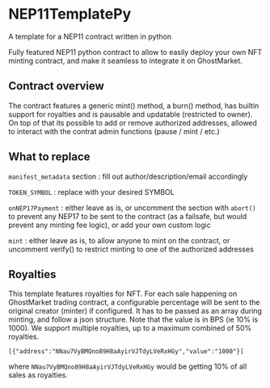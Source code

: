 # NEP11TemplatePy
A template for a NEP11 contract written in python

Fully featured NEP11 python contract to allow to easily deploy your own NFT minting contract, and make it seamless to integrate it on GhostMarket.


## Contract overview

The contract features a generic mint() method, a burn() method, has builtin support for royalties and is pausable and updatable (restricted to owner). On top of that its possible to add or remove authorized addresses, allowed to interact with the contrat admin functions (pause / mint / etc.)


## What to replace

`manifest_metadata` section : fill out author/description/email accordingly

`TOKEN_SYMBOL` : replace with your desired SYMBOL

`onNEP17Payment` : either leave as is, or uncomment the section with `abort()` to prevent any NEP17 to be sent to the contract (as a failsafe, but would prevent any minting fee logic), or add your own custom logic

`mint` : either leave as is, to allow anyone to mint on the contract, or uncomment verify() to restrict minting to one of the authorized addresses


## Royalties

This template features royalties for NFT. For each sale happening on GhostMarket trading contract, a configurable percentage will be sent to the original creator (minter) if configured. It has to be passed as an array during minting, and follow a json structure. Note that the value is in BPS (ie 10% is 1000). We support multiple royalties, up to a maximum combined of 50% royalties.

`[{"address":"NNau7VyBMQno89H8aAyirVJTdyLVeRxHGy","value":"1000"}]`

where `NNau7VyBMQno89H8aAyirVJTdyLVeRxHGy` would be getting 10% of all sales as royalties.

